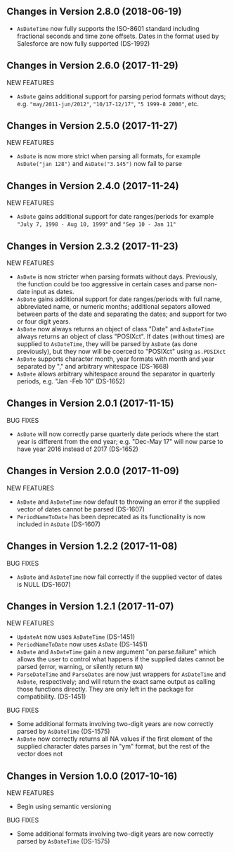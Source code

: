 Changes in Version 2.8.0 (2018-06-19)
--------------------------------------------------------

* `AsDateTime` now fully supports the ISO-8601 standard including
  fractional seconds and time zone offsets. Dates in the format used
  by Salesforce are now fully supported (DS-1992)

Changes in Version 2.6.0 (2017-11-29)
--------------------------------------------------------

NEW FEATURES

* `AsDate` gains additional support for parsing period formats
without days; e.g. `"may/2011-jun/2012"`, `"10/17-12/17"`,
`"5 1999-8 2000"`, etc.


Changes in Version 2.5.0 (2017-11-27)
--------------------------------------------------------

NEW FEATURES

* `AsDate` is now more strict when parsing all formats, for example
`AsDate("jan 128")` and `AsDate("3.145")` now fail to parse

Changes in Version 2.4.0 (2017-11-24)
--------------------------------------------------------

NEW FEATURES

* `AsDate` gains additional support for date ranges/periods for
example `"July 7, 1998 - Aug 10, 1999"` and `"Sep 10 - Jan 11"`

Changes in Version 2.3.2 (2017-11-23)
--------------------------------------------------------

NEW FEATURES

* `AsDate` is now stricter when parsing formats without days.
  Previously, the function could be too aggressive in certain cases and
  parse non-date input as dates.
* `AsDate` gains additional support for date ranges/periods with
full name, abbreviated name, or numeric months; additional sepators
allowed between parts of the date and separating the dates; and
support for two or four digit years.
* `AsDate` now always returns an object of class "Date" and 
`AsDateTime` always returns an object of class "POSIXct".  If dates
(without times) are supplied to `AsDateTime`, they will be parsed by
`AsDate` (as done previously), but they now will be coerced to
"POSIXct" using `as.POSIXct`
* `AsDate` supports character month, year formats with month and year
separated by "," and arbitrary whitespace (DS-1668)
* `AsDate` allows arbitrary whitespace around the separator in
  quarterly periods, e.g. "Jan    -Feb 10" (DS-1652)


Changes in Version 2.0.1 (2017-11-15)
--------------------------------------------------------

BUG FIXES

* `AsDate` will now correctly parse quarterly date periods where the 
start year is different from the end year; e.g. "Dec-May 17" will now 
parse to have year 2016 instead of 2017 (DS-1652)

Changes in Version 2.0.0 (2017-11-09)
--------------------------------------------------------

NEW FEATURES

* `AsDate` and `AsDateTime` now default to throwing an error
if the supplied vector of dates cannot be parsed (DS-1607)
* `PeriodNameToDate` has been deprecated as its functionality
is now included in `AsDate` (DS-1607)

Changes in Version 1.2.2 (2017-11-08)
--------------------------------------------------------

BUG FIXES

* `AsDate` and `AsDateTime` now fail correctly if the supplied vector
of dates is NULL (DS-1607)

Changes in Version 1.2.1 (2017-11-07)
--------------------------------------------------------

NEW FEATURES

* `UpdateAt` now uses `AsDateTime` (DS-1451)
* `PeriodNameToDate` now uses `AsDate` (DS-1451)
* `AsDate` and `AsDateTime` gain a new argument
"on.parse.failure" which allows the user to control what happens
if the supplied dates cannot be parsed (error, warning, or silently
return `NA`)
* `ParseDateTime` and `ParseDates` are now just wrappers
for `AsDateTime` and `AsDate`, respectively; and will return
the exact same output as calling those functions directly.  They
are only left in the package for compatibility. (DS-1451)

BUG FIXES

* Some additional formats involving two-digit years are
now correctly parsed by `AsDateTime` (DS-1575)
* `AsDate` now correctly returns all NA values if the first
element of the supplied character dates parses in "ym" format,
but the rest of the vector does not

Changes in Version 1.0.0 (2017-10-16)
--------------------------------------------------------

NEW FEATURES

* Begin using semantic versioning

BUG FIXES

* Some additional formats involving two-digit years are
now correctly parsed by `AsDateTime` (DS-1575)
